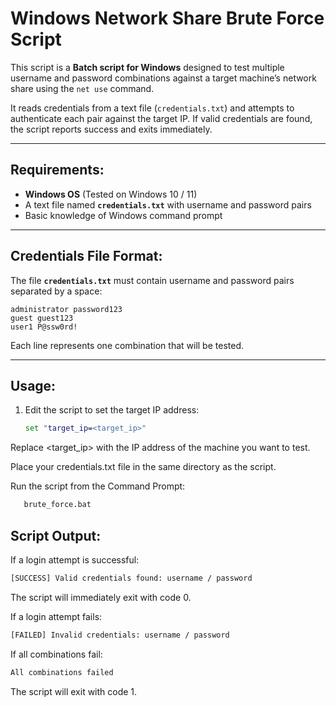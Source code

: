# Windows Network Share Brute Force Script

This script is a **Batch script for Windows** designed to test multiple username and password combinations against a target machine’s network share using the `net use` command.  

It reads credentials from a text file (`credentials.txt`) and attempts to authenticate each pair against the target IP. If valid credentials are found, the script reports success and exits immediately.

---

## Requirements:

- **Windows OS** (Tested on Windows 10 / 11)
- A text file named **`credentials.txt`** with username and password pairs
- Basic knowledge of Windows command prompt

---

## Credentials File Format:

The file **`credentials.txt`** must contain username and password pairs separated by a space:
```
administrator password123
guest guest123
user1 P@ssw0rd!
```


Each line represents one combination that will be tested.

---

## Usage:

1. Edit the script to set the target IP address:  

   ```bat
   set "target_ip=<target_ip>"
   ```
Replace <target_ip> with the IP address of the machine you want to test.

Place your credentials.txt file in the same directory as the script.

Run the script from the Command Prompt:
```bat
   brute_force.bat
```

## Script Output:
If a login attempt is successful:
```bat
[SUCCESS] Valid credentials found: username / password
```
The script will immediately exit with code 0.

If a login attempt fails:
```bat
[FAILED] Invalid credentials: username / password
```
If all combinations fail:
```bat
All combinations failed
```
The script will exit with code 1.

   

